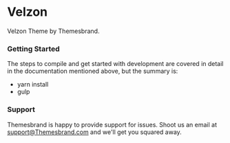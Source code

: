 # Velzon #

Velzon Theme by Themesbrand.

### Getting Started ###

The steps to compile and get started with development are covered in detail in the documentation mentioned above, but the summary is:

- yarn install
- gulp

### Support ###

Themesbrand is happy to provide support for issues. Shoot us an email at support@Themesbrand.com and we'll get you squared away.